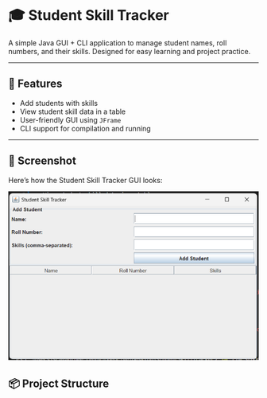 # 🎓 Student Skill Tracker

A simple Java GUI + CLI application to manage student names, roll numbers, and their skills. Designed for easy learning and project practice.

---

## 🚀 Features
- Add students with skills
- View student skill data in a table
- User-friendly GUI using `JFrame`
- CLI support for compilation and running

---

## 📸 Screenshot

Here’s how the Student Skill Tracker GUI looks:

![App Screenshot](image.png)


## 📦 Project Structure

